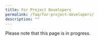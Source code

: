 ```yaml
---
title: For Project Developers
permalink: /faq/for-project-developers/
description: ""
---
```

Please note that this page is in progress.